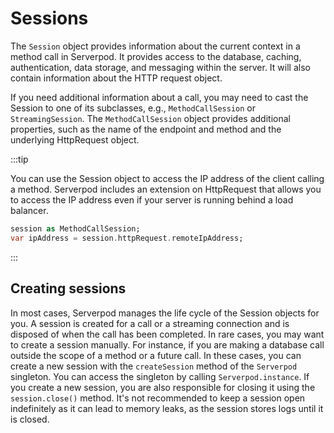 # Sessions
The `Session` object provides information about the current context in a method call in Serverpod. It provides access to the database, caching, authentication, data storage, and messaging within the server. It will also contain information about the HTTP request object.

If you need additional information about a call, you may need to cast the Session to one of its subclasses, e.g., `MethodCallSession` or `StreamingSession`. The `MethodCallSession` object provides additional properties, such as the name of the endpoint and method and the underlying HttpRequest object.

:::tip

You can use the Session object to access the IP address of the client calling a method. Serverpod includes an extension on HttpRequest that allows you to access the IP address even if your server is running behind a load balancer.

```dart
session as MethodCallSession;
var ipAddress = session.httpRequest.remoteIpAddress;
```

:::

## Creating sessions
In most cases, Serverpod manages the life cycle of the Session objects for you. A session is created for a call or a streaming connection and is disposed of when the call has been completed. In rare cases, you may want to create a session manually. For instance, if you are making a database call outside the scope of a method or a future call. In these cases, you can create a new session with the `createSession` method of the `Serverpod` singleton. You can access the singleton by calling `Serverpod.instance`. If you create a new session, you are also responsible for closing it using the `session.close()` method. It's not recommended to keep a session open indefinitely as it can lead to memory leaks, as the session stores logs until it is closed.